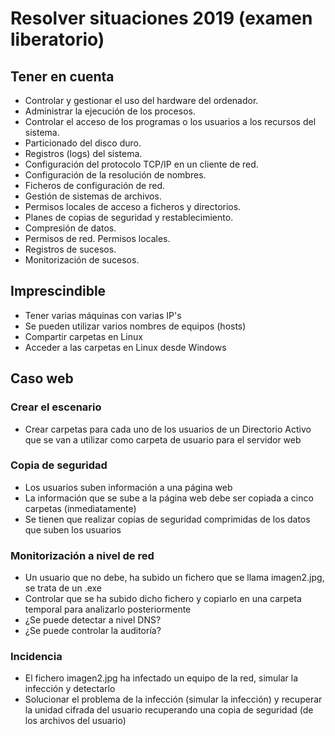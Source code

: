 # Resolver situaciones 2019 (examen liberatorio)

## Tener en cuenta
- Controlar y gestionar el uso del hardware del ordenador.
- Administrar la ejecución de los procesos.
- Controlar el acceso de los programas o los usuarios a los recursos del sistema.
- Particionado del disco duro.
- Registros (logs) del sistema.
- Configuración del protocolo TCP/IP en un cliente de red.
- Configuración de la resolución de nombres.
- Ficheros de configuración de red.
- Gestión de sistemas de archivos.
- Permisos locales de acceso a ficheros y directorios.
- Planes de copias de seguridad y restablecimiento.
- Compresión de datos.
- Permisos de red. Permisos locales.
- Registros de sucesos.
- Monitorización de sucesos.

## Imprescindible
- Tener varias máquinas con varias IP's
- Se pueden utilizar varios nombres de equipos (hosts)
- Compartir carpetas en Linux
- Acceder a las carpetas en Linux desde Windows

## Caso web

### Crear el escenario
- Crear carpetas para cada uno de los usuarios de un Directorio Activo que se van a utilizar como carpeta de usuario para el servidor web

### Copia de seguridad
- Los usuarios suben información a una página web
- La información que se sube a la página web debe ser copiada a cinco carpetas (inmediatamente)
- Se tienen que realizar copias de seguridad comprimidas de los datos que suben los usuarios

### Monitorización a nivel de red
- Un usuario que no debe, ha subido un fichero que se llama imagen2.jpg, se trata de un .exe
- Controlar que se ha subido dicho fichero y copiarlo en una carpeta temporal para analizarlo posteriormente
- ¿Se puede detectar a nivel DNS?
- ¿Se puede controlar la auditoría?

### Incidencia
- El fichero imagen2.jpg ha infectado un equipo de la red, simular la infección y detectarlo
- Solucionar el problema de la infección (simular la infección) y recuperar la unidad cifrada del usuario recuperando una copia de seguridad (de los archivos del usuario)
